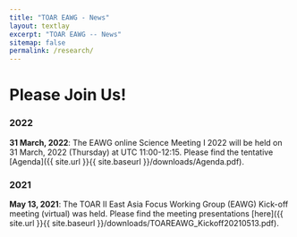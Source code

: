 ```yaml
---
title: "TOAR EAWG - News"
layout: textlay
excerpt: "TOAR EAWG -- News"
sitemap: false
permalink: /research/
---
```


# Please Join Us!


### 2022


**31 March, 2022**: The EAWG online Science Meeting I 2022 will be held on 31 March, 2022 (Thursday) at UTC 11:00-12:15. Please find the tentative [Agenda]({{ site.url }}{{ site.baseurl }}/downloads/Agenda.pdf).

### 2021
**May 13, 2021**: The TOAR II East Asia Focus Working Group (EAWG) Kick-off meeting (virtual) was held. Please find the meeting presentations [here]({{ site.url }}{{ site.baseurl }}/downloads/TOAREAWG_Kickoff20210513.pdf).



